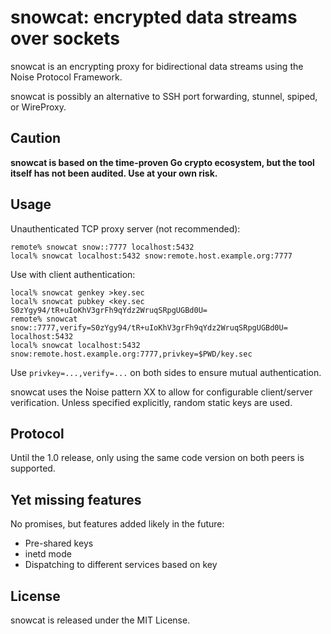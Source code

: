 # snowcat: encrypted data streams over sockets

snowcat is an encrypting proxy for bidirectional data streams using
the Noise Protocol Framework.

snowcat is possibly an alternative to SSH port forwarding, stunnel,
spiped, or WireProxy.

## Caution

**snowcat is based on the time-proven Go crypto ecosystem, but the
tool itself has not been audited.  Use at your own risk.**

## Usage

Unauthenticated TCP proxy server (not recommended):

	remote% snowcat snow::7777 localhost:5432
    local% snowcat localhost:5432 snow:remote.host.example.org:7777

Use with client authentication:

	local% snowcat genkey >key.sec
    local% snowcat pubkey <key.sec
    S0zYgy94/tR+uIoKhV3grFh9qYdz2WruqSRpgUGBd0U=
    remote% snowcat snow::7777,verify=S0zYgy94/tR+uIoKhV3grFh9qYdz2WruqSRpgUGBd0U= localhost:5432
    local% snowcat localhost:5432 snow:remote.host.example.org:7777,privkey=$PWD/key.sec

Use `privkey=...,verify=...` on both sides to ensure mutual authentication.

snowcat uses the Noise pattern XX to allow for configurable
client/server verification.  Unless specified explicitly, random
static keys are used.

## Protocol

Until the 1.0 release, only using the same code version on both peers is supported.

## Yet missing features

No promises, but features added likely in the future:

- Pre-shared keys
- inetd mode
- Dispatching to different services based on key

## License

snowcat is released under the MIT License.
